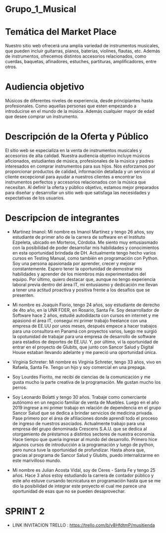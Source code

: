# Grupo_1_Musical

# Temática del Market Place

Nuestro sitio web ofrecerá una amplia variedad de instrumentos musicales, que pueden incluir guitarras, pianos, baterías, violines, flautas, etc.
Además de instrumentos, ofrecemos distintos accesorios relacionados, como cuerdas, baquetas, afinadores, estuches, partituras, amplificadores, entre otros.

# Audiencia objetivo

Músicos de diferentes niveles de experiencia, desde principiantes hasta profesionales. Como aquellas personas que esten empezando a introducirse en el mundo de la música. Además cualquier mayor de edad que desee comprar un instrumento.

# Descripción de la Oferta y Público

El sitio web se especializa en la venta de instrumentos musicales y accesorios de alta calidad.
Nuestra audiencia objetivo incluye músicos aficionados, estudiantes de música, profesionales de la música y padres interesados en comprar instrumentos para sus hijos.
Nos esforzamos por proporcionar productos de calidad, información detallada y un servicio al cliente excepcional para ayudar a nuestros clientes a encontrar los instrumentos perfectos y accesorios relacionados con la música que necesitan.
Al definir la oferta y  público objetivo, estamos mejor preparados para diseñar y desarrollar un sitio web que satisfaga las necesidades y expectativas de los usuarios.


# Descripcion de integrantes

- Martinez Imanol: Mi nombre es Imanol Martínez y tengo 26 años, soy estudiante de primer año de la carrera de software en el Instituto Ezpeleta, ubicado en Morteros, Córdoba. Me siento muy entusiasmado con la posibilidad de poder desarrollar mis habilidades y conocimientos en esta oportunidad brindada de DH. Actualmente tengo hecho varios cursos en Testing Manual, como también en programación con Python. Soy una persona apasionada por aprender, crecer y mejorar constantemente. Espero tener la oportunidad de demostrar mis habilidades y aprender de los miembros más experimentados del equipo. Por último, quiero destacar que, aunque no tengo experiencia laboral previa dentro del área IT, mi entusiasmo y dedicación me llevan a tener una actitud proactiva y positiva frente a los desafíos que se presenten.

- Mi nombre es Joaquín Fiorio, tengo 24 años, soy estudiante de derecho de 4to año, en la UNR FDER, en Rosario, Santa Fe. Soy desarrollador de Software hace 2 años, estudié autodidacta con cursos en internet y me apasionó el área IT, conseguí mi primer trabajo freelance con una empresa de EE.UU por unos meses, después empece a hacer trabajos para una consultora en Panamá con proyectos varios, luego me surgió la opotunidad de trabajar para una empresa de desarrollo de software para estadios de deportes de EE.UU. Y, por último, vi la oportunidad de entrar en el proyecto de Glubits, que junto con Sancor Salud y Digital House estaban llevando adelante y me pareció una oportunidad única.

- Virginia Schreter: Mi nombre es Virginia Schreter, tengo 33 años, vivo en Rafaela, Santa Fe. Tengo un hijo y soy comercial en una prepaga.

- Soy Lourdes Fiorito, me recibí de ciencias de la comunicación y me gusta mucho la parte creativa de la programación. Me gustan mucho los perros.

- Soy Leonardo Bolatti y tengo 30 años. Trabaje como comerciante autónomo en un negocio familiar de venta de Muebles. Luego en el año 2019 ingrese a mi primer trabajo en relación de dependencia en el grupo Sancor Salud que se dedica a brindar servicios de medicina privada. Pase primero por el área de afiliaciones donde aprendí todo el proceso de ingreso de nuestros asociados. Actualmente trabajo para una empresa del grupo denominada Crescens S.A.U. que se dedica al otorgamiento de préstamos a distintos sectores de nuestra economía. 
Hace tiempo que queria ingresar al mundo del desarrollo. Primero hice algunos cursos de introducción a la programación y luego de python, pero nunca tuve la oportunidad de profundizar. Hasta ahora que, gracias al programa de Sancor Salud y Glubits, puedo internalizarme en este marivilloso mundo. 

- Mi nombre es Julian Acosta Vidal, soy de Ceres - Santa Fe y tengo 25 años. Hace 3 años estoy estudiando la carrera de contador público y este año estuve cursando tecnicatura en programación hasta que se me dio la posibilidad de integrar este proyecto el cual me parece una oportunidad de esas que no se pueden desaprovechar.


# SPRINT 2

- LINK INVITACION TRELLO : https://trello.com/b/v8HfdtmP/musitienda